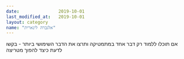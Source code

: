 ```yaml
---
date:               2019-10-01
last_modified_at:   2019-10-01
layout: category
name: "אלגברה לינארית"
---
```

אם תוכלו ללמוד רק דבר אחד במתמטיקה ותרצו את הדבר השימושי ביותר - בקשו לדעת כיצד להפוך מטריצה